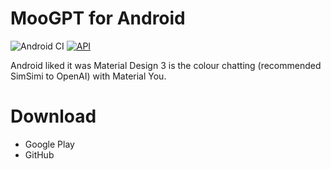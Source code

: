 # MooGPT for Android
![Android CI](https://github.com/MooGPT/android/actions/workflows/android.yml/badge.svg) [![API](https://img.shields.io/badge/API-22%2B-brightgreen.svg?style=flat)](https://android-arsenal.com/api?level=22)

Android liked it was Material Design 3 is the colour chatting (recommended SimSimi to OpenAI) with Material You.
# Download
- Google Play
- GitHub

